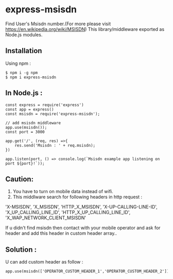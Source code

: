 # express-msisdn
Find User's Msisdn number.(For more please visit https://en.wikipedia.org/wiki/MSISDN)
This library/middleware exported as Node.js modules.

## Installation

Using npm :
``` 
$ npm i -g npm
$ npm i express-msisdn
```

## In Node.js : 

```
const express = require('express')
const app = express()
const msisdn = require('express-msisdn');

// add msisdn middleware
app.use(msisdn());
const port = 3000

app.get('/', (req, res) =>{ 
    res.send('Msisdn : ' + req.msisdn);
})

app.listen(port, () => console.log(`Msisdn example app listening on port ${port}!`));
```


## Caution:
 1. You have to turn on mobile data instead of wifi.  
 2. This middlware search for following headers in http request :

 'X-MSISDN',
 'X_MSISDN',
 'HTTP_X_MSISDN',
 'X-UP-CALLING-LINE-ID',
 'X_UP_CALLING_LINE_ID',
 'HTTP_X_UP_CALLING_LINE_ID',
'X_WAP_NETWORK_CLIENT_MSISDN'

If u didn't find msisdn then contact with your mobile operator and ask for header and add this header in custom header array.. 

## Solution : 
U can add custom header as follow :
```
app.use(msisdn(['OPERATOR_CUSTOM_HEADER_1','OPERATOR_CUSTOM_HEADER_2']));
```


